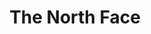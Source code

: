 ---
inv_num: 2018-063
add_credit:
url: 2018-063-the-north-face
title: The North Face
year: '2018'
display_year: '2018'
medium: Essay
dims:
pitch: "​Short read about my new Scandi life ... also a bit about Apple and Swedish
  House Mafia. I know, I know, sounds random, but I swear it makes sense! "
ps:
live_url: https://www.are.na/blog/the-north-face
youtube:
related_code:
subheading:
download:
commission:
layout: things-i-made
---